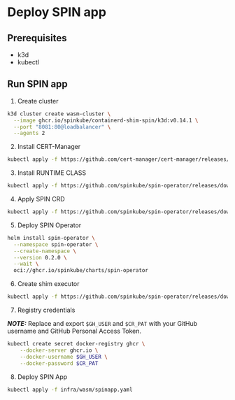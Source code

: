 # Deploy SPIN app

## Prerequisites

- k3d
- kubectl

## Run SPIN app

1. Create cluster

```bash
k3d cluster create wasm-cluster \
  --image ghcr.io/spinkube/containerd-shim-spin/k3d:v0.14.1 \
  --port "8081:80@loadbalancer" \
  --agents 2
```

2. Install CERT-Manager

```bash
kubectl apply -f https://github.com/cert-manager/cert-manager/releases/download/v1.14.3/cert-manager.yaml
```

3. Install RUNTIME CLASS

```bash
kubectl apply -f https://github.com/spinkube/spin-operator/releases/download/v0.2.0/spin-operator.runtime-class.yaml
```
4. Apply SPIN CRD

```bash
kubectl apply -f https://github.com/spinkube/spin-operator/releases/download/v0.2.0/spin-operator.crds.yaml
```

5. Deploy SPIN Operator

```bash
helm install spin-operator \
  --namespace spin-operator \
  --create-namespace \
  --version 0.2.0 \
  --wait \
  oci://ghcr.io/spinkube/charts/spin-operator
```

6. Create shim executor

```bash 
kubectl apply -f https://github.com/spinkube/spin-operator/releases/download/v0.2.0/spin-operator.shim-executor.yaml
```

7. Registry credentials

**_NOTE:_** Replace and export `$GH_USER` and `$CR_PAT` with your GitHub username and GitHub Personal Access Token.

```bash
kubectl create secret docker-registry ghcr \
    --docker-server ghcr.io \
    --docker-username $GH_USER \
    --docker-password $CR_PAT
```

8. Deploy SPIN App

```bash 
kubectl apply -f infra/wasm/spinapp.yaml
```
